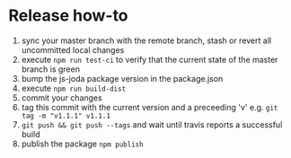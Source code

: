 Release how-to
==============

1) sync your master branch with the remote branch, stash or revert all uncommitted local changes
2) execute `npm run test-ci` to verify that the current state of the master branch is green
3) bump the js-joda package version in the package.json
4) execute `npm run build-dist`
5) commit your changes
6) tag this commit with the current version and a preceeding 'v' e.g. `git tag -m "v1.1.1" v1.1.1`
7) `git push && git push --tags` and wait until travis reports a successful build 
8) publish the package `npm publish`